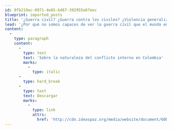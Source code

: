 ```yaml
---
id: 8fb219ac-0971-4e65-bd67-392955e67eec
blueprint: imported_posts
title: '¿Guerra civil? ¿Guerra contra los civiles? ¿Violencia generalizada?'
lead: '¿Por qué no somos capaces de ver la guerra civil que el mundo entero sí ve en Colombia? se preguntaba recientemente el editorialista de El Espectador. El interogante estaba particularmente motivado por las reflexi-nes de un ensayo de William Ramírez Tobón, donde se sugiere que en el país se está configurando una nueva forma de guerra civil de cuyo diagnóstico oportuno y preciso depende, en gran medida, su solución. '
content:
  -
    type: paragraph
    content:
      -
        type: text
        text: 'Sobre la naturaleza del conflicto interno en Colombia'
        marks:
          -
            type: italic
      -
        type: hard_break
      -
        type: text
        text: Descargar
        marks:
          -
            type: link
            attrs:
              href: 'http://cdn.ideaspaz.org/media/website/document/60b6918d56513.pdf'
---
```

